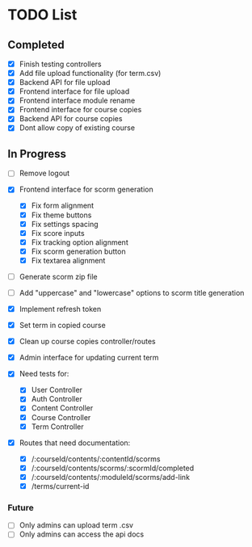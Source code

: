 
# TODO List

## Completed

- [x] Finish testing controllers
- [x] Add file upload functionality (for term.csv)
- [x] Backend API for file upload
- [x] Frontend interface for file upload
- [x] Frontend interface module rename
- [x] Frontend interface for course copies
- [x] Backend API for course copies
- [x] Dont allow copy of existing course

## In Progress

- [ ] Remove logout

- [x] Frontend interface for scorm generation
  - [x] Fix form alignment
  - [x] Fix theme buttons
  - [x] Fix settings spacing
  - [x] Fix score inputs
  - [x] Fix tracking option alignment
  - [x] Fix scorm generation button
  - [x] Fix textarea alignment
- [ ] Generate scorm zip file
- [ ] Add "uppercase" and "lowercase" options to scorm title generation

- [x] Implement refresh token

- [x] Set term in copied course
- [x] Clean up course copies controller/routes
- [x] Admin interface for updating current term

- [x] Need tests for:
  - [x] User Controller
  - [x] Auth Controller 
  - [x] Content Controller
  - [x] Course Controller
  - [x] Term Controller

- [x] Routes that need documentation:
  - [x] /:courseId/contents/:contentId/scorms
  - [x] /:courseId/contents/scorms/:scormId/completed
  - [x] /:courseId/contents/:moduleId/scorms/add-link
  - [x] /terms/current-id

### Future

- [ ] Only admins can upload term .csv
- [ ] Only admins can access the api docs